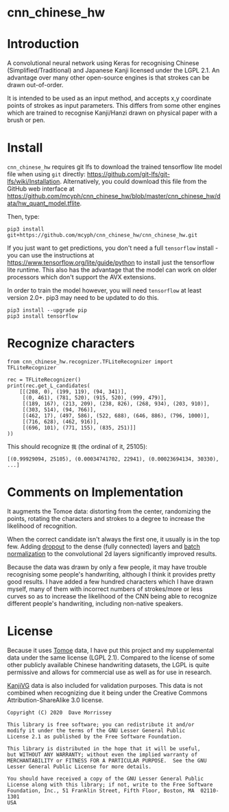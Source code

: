 # cnn_chinese_hw

# Introduction

A convolutional neural network using Keras for recognising Chinese 
(Simplified/Traditional) and Japanese Kanji licensed under the LGPL 2.1. 
An advantage over many other open-source engines is that strokes can 
be drawn out-of-order. 

It is intended to be used as an input method, and accepts x,y coordinate 
points of strokes as input parameters. This differs from some other
engines which are trained to recognise Kanji/Hanzi drawn on physical 
paper with a brush or pen.

# Install

``cnn_chinese_hw`` requires git lfs to download the trained tensorflow 
lite model file when using ``git`` directly: 
https://github.com/git-lfs/git-lfs/wiki/Installation.
Alternatively, you could download this file from the GitHub web interface at 
https://github.com/mcyph/cnn_chinese_hw/blob/master/cnn_chinese_hw/data/hw_quant_model.tflite.

Then, type:

    pip3 install git+https://github.com/mcyph/cnn_chinese_hw/cnn_chinese_hw.git

If you just want to get predictions, you don't need a full `tensorflow` install -
you can use the instructions at https://www.tensorflow.org/lite/guide/python
to install just the tensorflow lite runtime. This also has the advantage that
the model can work on older processors which don't support the AVX extensions.

In order to train the model however, you will need `tensorflow` at least version 2.0+.
pip3 may need to be updated to do this.

    pip3 install --upgrade pip
    pip3 install tensorflow

# Recognize characters

    from cnn_chinese_hw.recognizer.TFLiteRecognizer import TFLiteRecognizer
    
    rec = TFLiteRecognizer()
    print(rec.get_L_candidates(
        [[(208, 0), (199, 119), (94, 341)],
         [(0, 461), (781, 520), (915, 520), (999, 479)],
         [(189, 167), (213, 209), (238, 826), (268, 934), (203, 910)],
         [(303, 514), (94, 766)],
         [(462, 17), (497, 586), (522, 688), (646, 886), (796, 1000)],
         [(716, 628), (462, 916)],
         [(696, 101), (771, 155), (835, 251)]]
    ))

This should recognize `我` (the ordinal of it, 25105):

    [(0.99929094, 25105), (0.00034741702, 22941), (0.00023694134, 30330), ...]

# Comments on Implementation

It augments the Tomoe data: distorting from the center, randomizing the points, 
rotating the characters and strokes to a degree to increase the likelihood of 
recognition. 

When the correct candidate isn't always the first one, it usually 
is in the top few. Adding 
[dropout](https://machinelearningmastery.com/how-to-reduce-overfitting-with-dropout-regularization-in-keras/) 
to the dense (fully connected) layers and 
[batch normalization](https://www.kdnuggets.com/2018/09/dropout-convolutional-networks.html) 
to the convolutional 2d layers significantly improved results.

Because the data was drawn by only a few people, it may have trouble 
recognising some people's handwriting, although I think it provides pretty good
results. I have added a few hundred characters which I have drawn myself, 
many of them with incorrect numbers of strokes/more or less curves so as to 
increase the likelihood of the CNN being able to recognize different 
people's handwriting, including non-native speakers. 

# License

Because it uses [Tomoe](https://sourceforge.net/projects/tomoe/) data, 
I have put this project and my supplemental data under the same license 
(LGPL 2.1). Compared to the license of some other publicly 
available Chinese handwriting datasets, the LGPL is quite permissive 
and allows for commercial use as well as for use in research.

[KanjiVG](https://kanjivg.tagaini.net/) data is also included for 
validation purposes. This data is not combined when recognizing due 
it being under the Creative Commons Attribution-ShareAlike 3.0 
license. 


    Copyright (C) 2020  Dave Morrissey
    
    This library is free software; you can redistribute it and/or
    modify it under the terms of the GNU Lesser General Public
    License 2.1 as published by the Free Software Foundation.
    
    This library is distributed in the hope that it will be useful,
    but WITHOUT ANY WARRANTY; without even the implied warranty of
    MERCHANTABILITY or FITNESS FOR A PARTICULAR PURPOSE.  See the GNU
    Lesser General Public License for more details.
    
    You should have received a copy of the GNU Lesser General Public
    License along with this library; if not, write to the Free Software
    Foundation, Inc., 51 Franklin Street, Fifth Floor, Boston, MA  02110-1301
    USA
